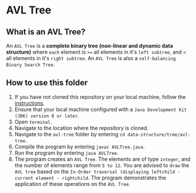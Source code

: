 # AVL Tree

## What is an AVL Tree?
An `AVL Tree` is a **complete binary tree (non-linear and dynamic data structure)** where `each` element is `>=` all elements in it's `left subtree`, and `<` all elements in it's `right subtree`. An `AVL Tree` is also a `self-balancing Binary Search Tree`.

## How to use this folder
1. If you have not cloned this repository on your local machine, follow the [instructions](https://github.com/shumarb/notes-and-code#how-to-use-this-repository).
2. Ensure that your local machine configured with a `Java Development Kit (JDK) version 8 or later`.
3. Open `terminal`.
4. Navigate to the location where the repository is cloned.
5. Navigate to the `avl-tree` folder by entering `cd data-structure/tree/avl-tree`.
6. Compile the program by entering `javac AVLTree.java`.
7. Run the program by entering `java AVLTree`.
8. The program creates an `AVL Tree`. The elements are of type `integer`, and the number of elements range from `5 to 12`. You are advised to `draw` the `AVL tree` based on the `In-Order traversal (displaying leftchild - current element - rightchild`. The program demonstrates the application of these operations on the `AVL Tree`.
